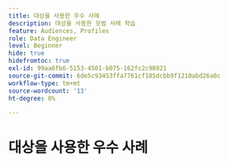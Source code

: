 ```yaml
---
title: 대상을 사용한 우수 사례
description: 대상을 사용한 모범 사례 학습
feature: Audiences, Profiles
role: Data Engineer
level: Beginner
hide: true
hidefromtoc: true
exl-id: 99aa6fb6-5153-4501-b075-162fc2c98921
source-git-commit: 6de5c93453ffa7761cf185dcbb9f1210abd26a0c
workflow-type: tm+mt
source-wordcount: '13'
ht-degree: 0%

---
```


# 대상을 사용한 우수 사례
